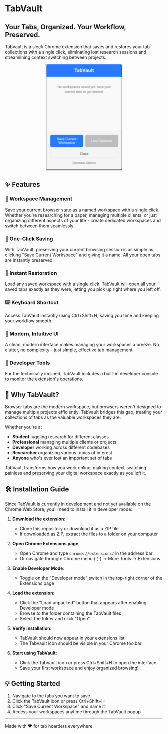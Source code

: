 # TabVault

## Your Tabs, Organized. Your Workflow, Preserved.

TabVault is a sleek Chrome extension that saves and restores your tab collections with a single click, eliminating lost research sessions and streamlining context switching between projects.

<p align="center">
  <img src="screenshot.png" alt="DeepUI Screenshot" width="245">
</p>

## ✨ Features

### 🔄 Workspace Management
Save your current browser state as a named workspace with a single click. Whether you're researching for a paper, managing multiple clients, or just organizing different aspects of your life - create dedicated workspaces and switch between them seamlessly.

### 💾 One-Click Saving
With TabVault, preserving your current browsing session is as simple as clicking "Save Current Workspace" and giving it a name. All your open tabs are instantly preserved.

### 🚀 Instant Restoration
Load any saved workspace with a single click. TabVault will open all your saved tabs exactly as they were, letting you pick up right where you left off.

### ⌨️ Keyboard Shortcut
Access TabVault instantly using Ctrl+Shift+H, saving you time and keeping your workflow smooth.

### 🎨 Modern, Intuitive UI
A clean, modern interface makes managing your workspaces a breeze. No clutter, no complexity - just simple, effective tab management.

### 🔧 Developer Tools
For the technically inclined, TabVault includes a built-in developer console to monitor the extension's operations.

## 🤔 Why TabVault?

Browser tabs are the modern workspace, but browsers weren't designed to manage multiple projects efficiently. TabVault bridges this gap, treating your collections of tabs as the valuable workspaces they are.

Whether you're a:
- **Student** juggling research for different classes
- **Professional** managing multiple clients or projects
- **Developer** working across different codebases
- **Researcher** organizing various topics of interest
- **Anyone** who's ever lost an important set of tabs

TabVault transforms how you work online, making context-switching painless and preserving your digital workspace exactly as you left it.

## 🛠️ Installation Guide

Since TabVault is currently in development and not yet available on the Chrome Web Store, you'll need to install it in developer mode:

1. **Download the extension**:
   - Clone this repository or download it as a ZIP file
   - If downloaded as ZIP, extract the files to a folder on your computer

2. **Open Chrome Extensions page**:
   - Open Chrome and type `chrome://extensions/` in the address bar
   - Or navigate through: Chrome menu (⋮) → More Tools → Extensions

3. **Enable Developer Mode**:
   - Toggle on the "Developer mode" switch in the top-right corner of the Extensions page

4. **Load the extension**:
   - Click the "Load unpacked" button that appears after enabling Developer mode
   - Browse to the folder containing the TabVault files
   - Select the folder and click "Open"

5. **Verify installation**:
   - TabVault should now appear in your extensions list
   - The TabVault icon should be visible in your Chrome toolbar

6. **Start using TabVault**:
   - Click the TabVault icon or press Ctrl+Shift+H to open the interface
   - Save your first workspace and enjoy organized browsing!

## 💡 Getting Started

1. Navigate to the tabs you want to save
2. Click the TabVault icon or press Ctrl+Shift+H
3. Click "Save Current Workspace" and name it
4. Access your workspaces anytime through the TabVault popup

---

Made with ❤️ for tab hoarders everywhere
